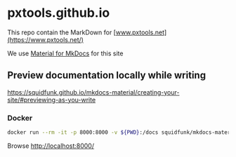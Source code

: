 # pxtools.github.io

This repo contain the MarkDown for [www.pxtools.net](https://www.pxtools.net/)

We use [Material for MkDocs](https://squidfunk.github.io/mkdocs-material/) for this site

## Preview documentation locally while writing

<https://squidfunk.github.io/mkdocs-material/creating-your-site/#previewing-as-you-write>

### Docker

``` sh
docker run --rm -it -p 8000:8000 -v ${PWD}:/docs squidfunk/mkdocs-material
```

Browse <http://localhost:8000/>
